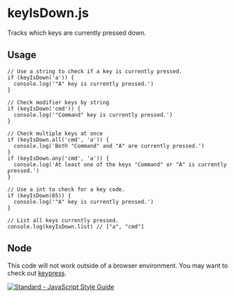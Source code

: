 # keyIsDown.js

Tracks which keys are currently pressed down.

## Usage

```
// Use a string to check if a key is currently pressed.
if (keyIsDown('a')) {
  console.log('"A" key is currently pressed.')
}

// Check modifier keys by string
if (keyIsDown('cmd')) {
  console.log('"Command" key is currently pressed.')
}

// Check multiple keys at once
if (keyIsDown.all('cmd', 'a')) {
  console.log('Both "Command" and "A" are currently pressed.')
}
if (keyIsDown.any('cmd', 'a')) {
  console.log('At least one of the keys "Command" or "A" is currently pressed.')
}

// Use a int to check for a key code.
if (keyIsDown(65)) {
  console.log('"A" key is currently pressed.')
}

// List all keys currently pressed.
console.log(keyIsDown.list) // ["a", "cmd"]

```

## Node
This code will not work outside of a browser environment. You may want to check out [keypress](https://www.npmjs.com/package/keypress).

[![Standard - JavaScript Style Guide](https://cdn.rawgit.com/feross/standard/master/badge.svg)](https://github.com/feross/standard)

